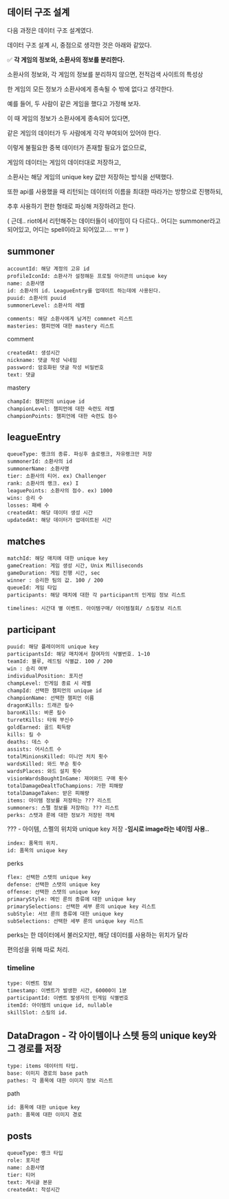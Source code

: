 ## **데이터 구조 설계**

다음 과정은 데이터 구조 설계였다.

데이터 구조 설계 시, 중점으로 생각한 것은 아래와 같았다.

✅ **각 게임의 정보와, 소환사의 정보를 분리한다.**

소환사의 정보와, 각 게임의 정보를 분리하지 않으면, 전적검색 사이트의 특성상

한 게임의 모든 정보가 소환사에게 종속될 수 밖에 없다고 생각한다.

예를 들어, 두 사람이 같은 게임을 했다고 가정해 보자.

이 때 게임의 정보가 소환사에게 종속되어 있다면,

같은 게임의 데이터가 두 사람에게 각각 부여되어 있어야 한다.

이렇게 불필요한 중복 데이터가 존재할 필요가 없으므로,

게임의 데이터는 게임의 데이터대로 저장하고,

소환사는 해당 게임의 unique key 값만 저장하는 방식을 선택했다.

또한 api를 사용했을 때 리턴되는 데이터의 이름을 최대한 따라가는 방향으로 진행하되,

추후 사용하기 편한 형태로 파싱해 저장하려고 한다.

( 근데.. riot에서 리턴해주는 데이터들이 네이밍이 다 다르다.. 어디는 summoner라고 되어있고, 어디는 spell이라고 되어있고.... ㅠㅠ )

## **summoner**

```
accountId: 해당 계정의 고유 id
profileIconId: 소환사가 설정해둔 프로필 아이콘의 unique key
name: 소환사명
id: 소환사의 id. LeagueEntry를 업데이트 하는데에 사용된다.
puuid: 소환사의 puuid
summonerLevel: 소환사의 레벨

comments: 해당 소환사에게 남겨진 commnet 리스트
masteries: 챔피언에 대한 mastery 리스트

```

comment

```
createdAt: 생성시간
nickname: 댓글 작성 닉네임
password: 암호화된 댓글 작성 비밀번호
text: 댓글

```

mastery

```
champId: 챔피언의 unique id
championLevel: 챔피언에 대한 숙련도 레벨
championPoints: 챔피언에 대한 숙련도 점수

```

## **leagueEntry**

```
queueType: 랭크의 종류. 파싱후 솔로랭크, 자유랭크만 저장
summonerId: 소환사의 id
summonerName: 소환사명
tier: 소환사의 티어. ex) Challenger
rank: 소환사의 랭크. ex) I
leaguePoints: 소환사의 점수. ex) 1000
wins: 승리 수
losses: 패배 수
createdAt: 해당 데이터 생성 시간
updatedAt: 해당 데이터가 업데이트된 시간

```

## **matches**

```
matchId: 해당 매치에 대한 unique key
gameCreation: 게임 생성 시간, Unix Milliseconds
gameDuration: 게임 진행 시간, sec
winner : 승리한 팀의 값. 100 / 200
queueId: 게임 타입
participants: 해당 매치에 대한 각 participant의 인게임 정보 리스트

timelines: 시간대 별 이벤트. 아이템구매/ 아이템철회/ 스킬정보 리스트

```

## **participant**

```
puuid: 해당 플레이어의 unique key
participantsId: 해당 매치에서 참여자의 식별번호. 1~10
teamId: 블루, 레드팀 식별값. 100 / 200
win : 승리 여부
individualPosition: 포지션
champLevel: 인게임 종료 시 레벨
champId: 선택한 챔피언의 unique id
championName: 선택한 챔피언 이름
dragonKills: 드래곤 킬수
baronKills: 바론 킬수
turretKills: 타워 부신수
goldEarned: 골드 획득량
kills: 킬 수
deaths: 데스 수
assists: 어시스트 수
totalMinionsKilled: 미니언 처치 횟수
wardsKilled: 와드 부순 횟수
wardsPlaces: 와드 설치 횟수
visionWardsBoughtInGame: 제어와드 구매 횟수
totalDamageDealtToChampions: 가한 피해량
totalDamageTaken: 받은 피해량
items: 아이템 정보를 저장하는 ??? 리스트
summoners: 스펠 정보를 저장하는 ??? 리스트
perks: 스탯과 룬에 대한 정보가 저장된 객체

```

??? - 아이템, 스펠의 위치와 unique key 저장 -**임시로 image라는 네이밍 사용..**

```
index: 품목의 위치.
id: 품목의 unique key

```

perks

```
flex: 선택한 스탯의 unique key
defense: 선택한 스탯의 unique key
offense: 선택한 스탯의 unique key
primaryStyle: 메인 룬의 종류에 대한 unique key
primarySelections: 선택한 세부 룬의 unique key 리스트
subStyle: 서브 룬의 종류에 대한 unique key
subSelections: 선택한 세부 룬의 unique key 리스트

```

perks는 한 데이터에서 불러오지만, 해당 데이터를 사용하는 위치가 달라

편의성을 위해 따로 처리.

### **timeline**

```
type: 이벤트 정보
timestamp: 이벤트가 발생한 시간, 60000이 1분
participantId: 이벤트 발생자의 인게임 식별번호
itemId: 아이템의 unique id, nullable
skillSlot: 스킬의 id.

```

## **DataDragon - 각 아이템이나 스텟 등의 unique key와 그 경로를 저장**

```
type: items 데이터의 타입.
base: 이미지 경로의 base path
pathes: 각 품목에 대한 이미지 정보 리스트

```

path

```
id: 품목에 대한 unique key
path: 품목에 대한 이미지 경로

```

## **posts**

```
queueType: 랭크 타입
role: 포지션
name: 소환사명
tier: 티어
text: 게시글 본문
createdAt: 작성시간
```
